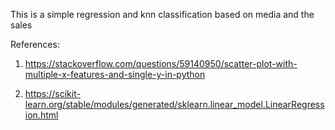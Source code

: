 This is a simple regression and knn classification based on media and the
sales 

References:

1. https://stackoverflow.com/questions/59140950/scatter-plot-with-multiple-x-features-and-single-y-in-python

2. https://scikit-learn.org/stable/modules/generated/sklearn.linear_model.LinearRegression.html
